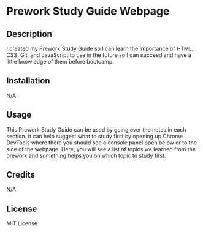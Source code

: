 # Prework Study Guide Webpage

## Description

I created my Prework Study Guide so I can learn the importance of HTML, CSS, Git, and JavaScript to use in the future so I can succeed and have a little knowledge of them before bootcamp. 

## Installation

N/A

## Usage

This Prework Study Guide can be used by going over the notes in each section. It can help suggest what to study first by opening up Chrome DevTools where there you should see a console panel open below or to the side of the webpage. Here, you will see a list of topics we learned from the prework and something helps you on which topic to study first. 

## Credits

N/A

## License

MIT License



